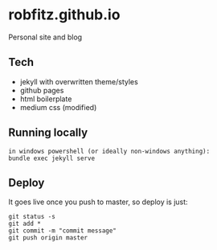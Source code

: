 # robfitz.github.io
Personal site and blog

## Tech
* jekyll with overwritten theme/styles
* github pages
* html boilerplate
* medium css (modified)

## Running locally

```
in windows powershell (or ideally non-windows anything):
bundle exec jekyll serve
```

## Deploy

It goes live once you push to master, so deploy is just:

```
git status -s
git add *
git commit -m "commit message"
git push origin master
```